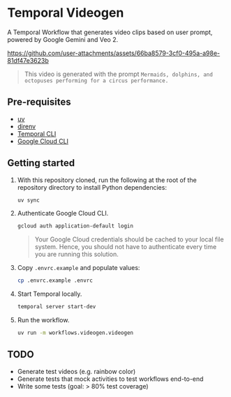 # Temporal Videogen

A Temporal Workflow that generates video clips based on user prompt, powered by Google Gemini and Veo 2.

https://github.com/user-attachments/assets/66ba8579-3cf0-495a-a98e-81df47e3623b

> This video is generated with the prompt `Mermaids, dolphins, and octopuses performing for a circus performance.`

## Pre-requisites

- [uv](https://docs.astral.sh/uv/getting-started/installation/)
- [direnv](https://direnv.net/docs/installation.html)
- [Temporal CLI](https://docs.temporal.io/cli#install)
- [Google Cloud CLI](https://cloud.google.com/sdk/docs/install-sdk)

## Getting started

1. With this repository cloned, run the following at the root of the repository directory
to install Python dependencies:

    ```bash
    uv sync
    ```

1. Authenticate Google Cloud CLI.

    ```bash
    gcloud auth application-default login
    ```

    > Your Google Cloud credentials should be cached to your local file system.
    > Hence, you should not have to authenticate every time you are running this solution.

1. Copy `.envrc.example` and populate values:

    ```bash
    cp .envrc.example .envrc
    ```

1. Start Temporal locally.

    ```bash
    temporal server start-dev
    ```

1. Run the workflow.

    ```bash
    uv run -m workflows.videogen.videogen
    ```

## TODO

* Generate test videos (e.g. rainbow color)
* Generate tests that mock activities to test workflows end-to-end
* Write some tests (goal: > 80% test coverage)
